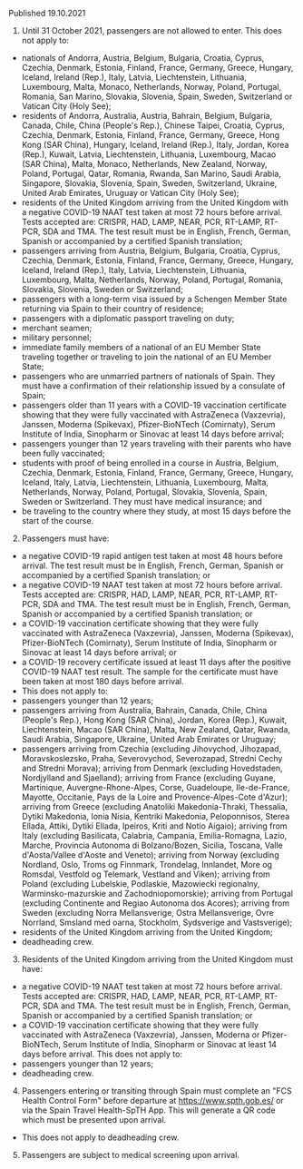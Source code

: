 Published 19.10.2021
1. Until 31 October 2021, passengers are not allowed to enter.
This does not apply to:
- nationals of Andorra, Austria, Belgium, Bulgaria, Croatia, Cyprus, Czechia, Denmark, Estonia, Finland, France, Germany, Greece, Hungary, Iceland, Ireland (Rep.), Italy, Latvia, Liechtenstein, Lithuania, Luxembourg, Malta, Monaco, Netherlands, Norway, Poland, Portugal, Romania, San Marino, Slovakia, Slovenia, Spain, Sweden, Switzerland or Vatican City (Holy See);
- residents of Andorra, Australia, Austria, Bahrain, Belgium, Bulgaria, Canada, Chile, China (People's Rep.), Chinese Taipei, Croatia, Cyprus, Czechia, Denmark, Estonia, Finland, France, Germany, Greece, Hong Kong (SAR China), Hungary, Iceland, Ireland (Rep.), Italy, Jordan, Korea (Rep.), Kuwait, Latvia, Liechtenstein, Lithuania, Luxembourg, Macao (SAR China), Malta, Monaco, Netherlands, New Zealand, Norway, Poland, Portugal, Qatar, Romania, Rwanda, San Marino, Saudi Arabia, Singapore, Slovakia, Slovenia, Spain, Sweden, Switzerland, Ukraine, United Arab Emirates, Uruguay or Vatican City (Holy See);
- residents of the United Kingdom arriving from the United Kingdom with a negative COVID-19 NAAT test taken at most 72 hours before arrival. Tests accepted are: CRISPR, HAD, LAMP, NEAR, PCR, RT-LAMP, RT-PCR, SDA and TMA. The test result must be in English, French, German, Spanish or accompanied by a certified Spanish translation;
- passengers arriving from Austria, Belgium, Bulgaria, Croatia, Cyprus, Czechia, Denmark, Estonia, Finland, France, Germany, Greece, Hungary, Iceland, Ireland (Rep.), Italy, Latvia, Liechtenstein, Lithuania, Luxembourg, Malta, Netherlands, Norway, Poland, Portugal, Romania, Slovakia, Slovenia, Sweden or Switzerland;
- passengers with a long-term visa issued by a Schengen Member State returning via Spain to their country of residence;
- passengers with a diplomatic passport traveling on duty;
- merchant seamen;
- military personnel;
- immediate family members of a national of an EU Member State traveling together or traveling to join the national of an EU Member State;
- passengers who are unmarried partners of nationals of Spain. They must have a confirmation of their relationship issued by a consulate of Spain;
- passengers older than 11 years with a COVID-19 vaccination certificate showing that they were fully vaccinated with AstraZeneca (Vaxzevria), Janssen, Moderna (Spikevax), Pfizer-BioNTech (Comirnaty), Serum Institute of India, Sinopharm or Sinovac at least 14 days before arrival;
- passengers younger than 12 years traveling with their parents who have been fully vaccinated;
- students with proof of being enrolled in a course in Austria, Belgium, Czechia, Denmark, Estonia, Finland, France, Germany, Greece, Hungary, Iceland, Italy, Latvia, Liechtenstein, Lithuania, Luxembourg, Malta, Netherlands, Norway, Poland, Portugal, Slovakia, Slovenia, Spain, Sweden or Switzerland. They must have medical insurance; and
- be traveling to the country where they study, at most 15 days before the start of the course.
2. Passengers must have:
- a negative COVID-19 rapid antigen test taken at most 48 hours before arrival. The test result must be in English, French, German, Spanish or accompanied by a certified Spanish translation; or
- a negative COVID-19 NAAT test taken at most 72 hours before arrival. Tests accepted are: CRISPR, HAD, LAMP, NEAR, PCR, RT-LAMP, RT-PCR, SDA and TMA. The test result must be in English, French, German, Spanish or accompanied by a certified Spanish translation; or
- a COVID-19 vaccination certificate showing that they were fully vaccinated with AstraZeneca (Vaxzevria), Janssen, Moderna (Spikevax), Pfizer-BioNTech (Comirnaty), Serum Institute of India, Sinopharm or Sinovac at least 14 days before arrival; or
- a COVID-19 recovery certificate issued at least 11 days after the positive COVID-19 NAAT test result. The sample for the certificate must have been taken at most 180 days before arrival.
- This does not apply to:
- passengers younger than 12 years;
- passengers arriving from Australia, Bahrain, Canada, Chile, China (People's Rep.), Hong Kong (SAR China), Jordan, Korea (Rep.), Kuwait, Liechtenstein, Macao (SAR China), Malta, New Zealand, Qatar, Rwanda, Saudi Arabia, Singapore, Ukraine, United Arab Emirates or Uruguay;
- passengers arriving from Czechia (excluding Jihovychod, Jihozapad, Moravskoslezsko, Praha, Severovychod, Severozapad, Stredni Cechy and Stredni Morava); arriving from Denmark (excluding Hovedstaden, Nordjylland and Sjaelland); arriving from France (excluding Guyane, Martinique, Auvergne-Rhone-Alpes, Corse, Guadeloupe, Ile-de-France, Mayotte, Occitanie, Pays de la Loire and Provence-Alpes-Cote d'Azur); arriving from Greece (excluding Anatoliki Makedonia-Thraki, Thessalia, Dytiki Makedonia, Ionia Nisia, Kentriki Makedonia, Peloponnisos, Sterea Ellada, Attiki, Dytiki Ellada, Ipeiros, Kriti and Notio Aigaio); arriving from Italy (excluding Basilicata, Calabria, Campania, Emilia-Romagna, Lazio, Marche, Provincia Autonoma di Bolzano/Bozen, Sicilia, Toscana, Valle d'Aosta/Vallee d'Aoste and Veneto); arriving from Norway (excluding Nordland, Oslo, Troms og Finnmark, Trondelag, Innlandet, More og Romsdal, Vestfold og Telemark, Vestland and Viken); arriving from Poland (excluding Lubelskie, Podlaskie, Mazowiecki regionalny, Warminsko-mazurskie and Zachodniopomorskie); arriving from Portugal (excluding Continente and Regiao Autonoma dos Acores); arriving from Sweden (excluding Norra Mellansverige, Ostra Mellansverige, Ovre Norrland, Smsland med oarna, Stockholm, Sydsverige and Vastsverige);
- residents of the United Kingdom arriving from the United Kingdom;
- deadheading crew.
3. Residents of the United Kingdom arriving from the United Kingdom must have:
- a negative COVID-19 NAAT test taken at most 72 hours before arrival. Tests accepted are: CRISPR, HAD, LAMP, NEAR, PCR, RT-LAMP, RT-PCR, SDA and TMA. The test result must be in English, French, German, Spanish or accompanied by a certified Spanish translation; or
- a COVID-19 vaccination certificate showing that they were fully vaccinated with AstraZeneca (Vaxzevria), Janssen, Moderna or Pfizer-BioNTech, Serum Institute of India, Sinopharm or Sinovac at least 14 days before arrival.
This does not apply to:
- passengers younger than 12 years;
- deadheading crew.
4. Passengers entering or transiting through Spain must complete an "FCS Health Control Form" before departure at <a href="https://www.spth.gob.es/">https://www.spth.gob.es/</a> or via the Spain Travel Health-SpTH App. This will generate a QR code which must be presented upon arrival.
- This does not apply to deadheading crew.
5. Passengers are subject to medical screening upon arrival.